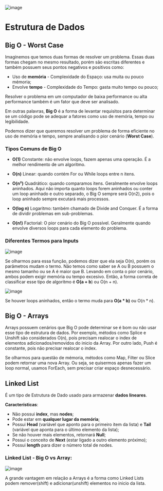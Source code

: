 ![image](https://img.shields.io/badge/JavaScript-323330?style=for-the-badge&logo=javascript&logoColor=F7DF1E)

# Estrutura de Dados

## Big O - Worst Case

Imaginemos que temos duas formas de resolver um problema. Essas duas formas chegam no mesmo resultado, porém são escritas diferentes e também possuem seus pontos negativos e positivos como:

* Uso de **memória** - Complexidade do Espaço: usa muita ou pouco mémoria;
* Envolve **tempo** - Complexidade do Tempo: gasta muito tempo ou pouco;

Resolver o problema em um computador de baixa performance ou alta performance também é um fator que deve ser analisado.

Em outras palavras, **Big O** é a forma de levantar requisitos para determinar se um código pode se adequar a fatores como uso de memória, tempo ou legibilidade.

Podemos dizer que queremos resolver um problema de forma eficiente no uso de memória e tempo, sempre analisando o pior cenário (**Worst Case**).

### Tipos Comuns de Big O

* **O(1)** Constante: não envolve loops, fazem apenas uma operação. É a melhor rendimento de um algoritmo.

* **O(n)** Linear: quando contém For ou While loops entre n itens.

* **O(n²)** Quadrático: quando comparamos itens. Geralmente envolve loops aninhados. Aqui não importa quanto loops forem aninhados ou conter um loop aninhado e outro separado, o Big O sempre será O(n2), pois o loop aninhado sempre excutará mais processos.

* **O(log n)** Logaritmo: também chamado de Divide and Conquer. É a forma de dividir problemas em sub-problemas.

* **O(n!)** Factorial: O pior cenário do Big O possível. Geralmente quando envolve diversos loops para cada elemento do problema.

### Diferentes Termos para Inputs

![image](https://user-images.githubusercontent.com/91689754/160210408-3f4a4445-57e6-4569-b7d5-5fd62d27b74c.png)

Se olharmos para essa função, podemos dizer que ela seja O(n), porém os parâmetros mudam o termo. Não temos como saber se A ou B possuem o mesmo tamanho ou se A é maior que B. Levando em conta o pior cenário, ambos podem exigir memória ou tempo excesivo. Então, a forma correta de classificar esse tipo de algoritmo é **O(a + b**) ou O(n + n).

![image](https://user-images.githubusercontent.com/91689754/160211626-c1047683-354b-4a0a-a020-5b49db485843.png)

Se houver loops aninhados, então o termo muda para **O(a * b)** ou O(n * n).

## Big O - Arrays

Arrays possuem cenários que Big O pode determinar se é bom ou não usar esse tipo de estrutura de dados. Por exemplo, métodos como Splice e Unshift são considerados O(n), pois precisam realocar o index de elementos adicionados/removidos do inicio da Array. Por outro lado, Push é constante, pois não precisar realocar o index.

Se olharmos para questão de mémoria, métodos como Map, Filter ou Slice podem retornar uma nova Array. Ou seja, se quisermos apenas fazer um loop normal, usamos ForEach, sem precisar criar espaço desnecessário.

## Linked List

É um tipo de Estrutura de Dado usado para armazenar **dados lineares**.

**Características**:

* Não possui **index**, mas **nodes**;
* Pode estar em **qualquer lugar da memória**;
* Possui **Head** (variável que aponto para o primeiro item da lista) e **Tail** (variável que aponta para o último elemento da lista);
* Se não houver mais elementos, retornará **Null**;
* Possui o conceito de **Next** (estar ligado a outro elemento próximo);
* Possui **length** para dizer o número total de nodes.

### Linked List - Big O vs Array:

![image](https://user-images.githubusercontent.com/91689754/160217064-a98bee41-8b1d-43bc-b43e-d2064e542a51.png)

A grande vantagem em relação a Arrays é a forma como Linked Lists podem remover(shift) e adicionar(unshift) elementos no inicio da lista.
